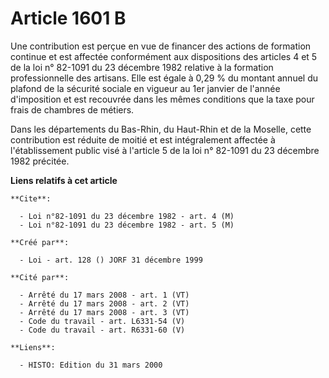 # Article 1601 B

Une contribution est perçue en vue de financer des actions de formation continue et est affectée conformément aux
dispositions des articles 4 et 5 de la loi n° 82-1091 du 23 décembre 1982 relative à la formation professionnelle des
artisans. Elle est égale à 0,29 % du montant annuel du plafond de la sécurité sociale en vigueur au 1er janvier de l'année
d'imposition et est recouvrée dans les mêmes conditions que la taxe pour frais de chambres de métiers.

Dans les départements du Bas-Rhin, du Haut-Rhin et de la Moselle, cette contribution est réduite de moitié et est
intégralement affectée à l'établissement public visé à l'article 5 de la loi n° 82-1091 du 23 décembre 1982 précitée.

**Liens relatifs à cet article**

	**Cite**:

	  - Loi n°82-1091 du 23 décembre 1982 - art. 4 (M)
	  - Loi n°82-1091 du 23 décembre 1982 - art. 5 (M)

	**Créé par**:

	  - Loi - art. 128 () JORF 31 décembre 1999

	**Cité par**:

	  - Arrêté du 17 mars 2008 - art. 1 (VT)
	  - Arrêté du 17 mars 2008 - art. 2 (VT)
	  - Arrêté du 17 mars 2008 - art. 3 (VT)
	  - Code du travail - art. L6331-54 (V)
	  - Code du travail - art. R6331-60 (V)

	**Liens**:

	  - HISTO: Edition du 31 mars 2000
